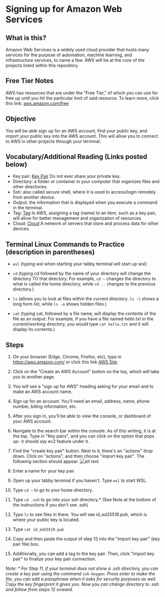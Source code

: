 # Signing up for Amazon Web Services
## What is this?
Amazon Web Services is a widely used cloud provider that hosts many services for the purpose of automation, machine learning, and infrastructure services, to name a few. AWS will be at the core of the projects listed within this repository.

## Free Tier Notes
AWS has resources that are under the "Free Tier," of which you can use for free up until you hit the particular limit of said resource. To learn more, click this link: [aws.amazon.com/free](https://aws.amazon.com/free)

## Objective
You will be able sign up for an AWS account, find your public key, and import your public key into the AWS account. This will allow you to connect to AWS in other projects through your terminal.

## Vocabulary/Additional Reading (Links posted below)
- Key pair: [Key Pair](https://docs.aws.amazon.com/AWSEC2/latest/UserGuide/ec2-key-pairs.html) Do not ever share your private key.
- Directory: a folder or container in your computer that organizes files and other directories.
- Ssh: also called secure shell, where it is used to access/login remotely from another device.
- Output: the information that is displayed when you execute a command in the terminal.
- Tag: [Tag](https://docs.aws.amazon.com/whitepapers/latest/tagging-best-practices/what-are-tags.html) In AWS, assigning a tag (name) to an item, such as a key pair, will allow for better management and organization of resources.
- Cloud: [Cloud](https://www.cloudflare.com/learning/cloud/what-is-the-cloud/) A network of servers that store and process data for other devices.

## Terminal Linux Commands to Practice (description in parentheses)
- ```wsl``` (typing wsl when starting your tabby terminal will start up wsl)
- ```cd``` (typing cd followed by the name of your directory will change the directory TO that directory. For example, ```cd ~``` changes the directory to what is called the home directory, while ```cd ..``` changes to the previous directory.)

- ```ls``` (allows you to look at files within the current directory. ```ls -l``` shows a long form list, while ```ls -a``` shows hidden files.)
- ```cat``` (typing cat, followed by a file name, will display the contents of the file as an output. For example, if you have a file named hello.txt in the current/working directory, you would type ```cat hello.txt``` and it will display its contents.)
## Steps
1. On your browser (Edge, Chrome, Firefox, etc), type in https://aws.amazon.com/ or click this link [AWS Site](https://aws.amazon.com/).
2. Click on the "Create an AWS Account" button on the top, which will take you to another page.
3. You will see a "sign up for AWS" heading asking for your email and to make an AWS account name.
4. Sign up for an account. You'll need an email, address, name, phone number, billing information, etc.
5. After you sign in, you'll be able to view the console, or dashboard of your AWS account.
6. Navigate to the search bar within the console. As of this writing, it is at the top. Type in "Key pairs", and you can click on the option that pops up- it should say ec2 feature under it.
7. Find the "create key pair" button. Next to it, there's an "actions" drop down. Click on "actions", and then choose "import key pair". The following section should appear:
![alt text](<importkeypair.jpg>)

8. Enter a name for your key pair.
9. Open up your tabby terminal if you haven't. Type ```wsl``` to start WSL.
10. Type ```cd ~``` to go to your home directory.
11. Type ```cd .ssh``` to go into your ssh directory.* (See Note at the bottom of the instructions if you don't see .ssh)
12. Type ```ls``` to see files in there. You will see id_ed25519.pub, which is where your public key is located.
13. Type ```cat id_ed25519.pub```
14. Copy and then paste the output of step 13 into the "import key pair" (key pair file) box. 
15. Additionally, you can add a tag to the key pair. Then, click "import key pair" to finalize your key pair connection.

_Note: * For Step 11, if your terminal does not show a .ssh directory, you can create a key pair using the command ```ssh-keygen```. Press enter to make the file, you can add a passphrase when it asks for security purposes as well. Copy the key fingerprint it gives you. Now you can change directory to .ssh and follow from steps 12 onward._
